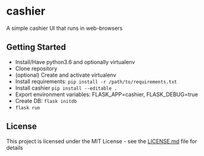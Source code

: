 # cashier
A simple cashier UI that runs in web-browsers

## Getting Started

- Install/Have python3.6 and optionally virtualenv
- Clone repository
- (optional) Create and activate virtualenv
- Install requirements: ```pip install -r /path/to/requirements.txt```
- Install cashier ```pip install --editable .```
- Export environment variables: FLASK_APP=cashier, FLASK_DEBUG=true
- Create DB: ```flask initdb```
- ```flask run```

## License

This project is licensed under the MIT License - see the [LICENSE.md](LICENSE.md) file for details
